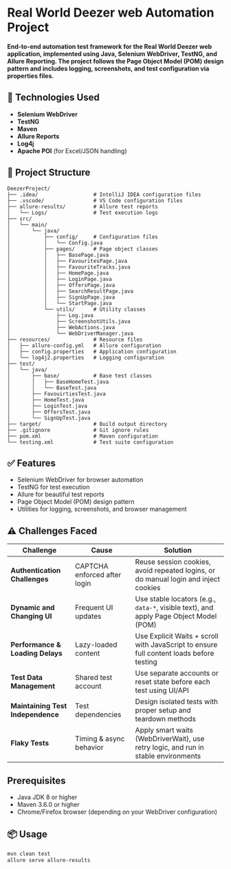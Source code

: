 # Real World Deezer web Automation Project
**End-to-end automation test framework for the Real World **Deezer web application**, implemented using **Java**, **Selenium WebDriver**, **TestNG**, and **Allure Reporting**. The project follows the **Page Object Model (POM)** design pattern and includes logging, screenshots, and test configuration via properties files.**  

 ## 🚀 Technologies Used
 
- **Selenium WebDriver**
- **TestNG**
- **Maven**
- **Allure Reports**
- **Log4j**
- **Apache POI** (for Excel/JSON handling)


## 📁 Project Structure

```
DeezerProject/
├── .idea/                  # IntelliJ IDEA configuration files
├── .vscode/                # VS Code configuration files
├── allure-results/         # Allure test reports
│   └── Logs/               # Test execution logs
├── src/
│   └── main/
│       └── java/
│           ├── config/     # Configuration files
│           │   └── Config.java
│           ├── pages/      # Page object classes
│           │   ├── BasePage.java
│           │   ├── FavouritesPage.java
│           │   ├── FavouriteTracks.java
│           │   ├── HomePage.java
│           │   ├── LoginPage.java
│           │   ├── OffersPage.java
│           │   ├── SearchResultPage.java
│           │   ├── SignUpPage.java
│           │   └── StartPage.java
│           └── utils/      # Utility classes
│               ├── Log.java
│               ├── ScreenshotUtils.java
│               ├── WebActions.java
│               └── WebDriverManager.java
├── resources/              # Resource files
│   ├── allure-config.yml   # Allure configuration
│   ├── config.properties   # Application configuration
│   └── log4j2.properties   # Logging configuration
├── test/
│   └── java/
│       ├── base/           # Base test classes
│       │   ├── BaseHomeTest.java
│       │   └── BaseTest.java
│       ├── FavouirtiesTest.java
│       ├── HomeTest.java
│       ├── LoginTest.java
│       ├── OffersTest.java
│       └── SignUpTest.java
├── target/                 # Build output directory
├── .gitignore              # Git ignore rules
├── pom.xml                 # Maven configuration
└── testing.xml             # Test suite configuration
```

## ✅ Features

- Selenium WebDriver for browser automation
- TestNG for test execution
- Allure for beautiful test reports
- Page Object Model (POM) design pattern
- Utilities for logging, screenshots, and browser management


## ⚠️ Challenges Faced

| **Challenge**                        | **Cause**                            | **Solution**                                                                                                                                                  
|--------------------------------------|--------------------------------------|------------------------------------------------------------------------|
| **Authentication Challenges**        | CAPTCHA enforced after login         | Reuse session cookies, avoid repeated logins, or do manual login and inject cookies     
| **Dynamic and Changing UI**          | Frequent UI updates                  | Use stable locators (e.g., `data-*`, visible text), and apply Page Object Model (POM)   
| **Performance & Loading Delays**     | Lazy-loaded content                  | Use Explicit Waits + scroll with JavaScript to ensure full content loads before testing  
| **Test Data Management**             | Shared test account                  | Use separate accounts or reset state before each test using UI/API                      
| **Maintaining Test Independence**    | Test dependencies                    | Design isolated tests with proper setup and teardown methods                            
| **Flaky Tests**                      | Timing & async behavior              | Apply smart waits (WebDriverWait), use retry logic, and run in stable environments      


## Prerequisites
- Java JDK 8 or higher
- Maven 3.6.0 or higher
- Chrome/Firefox browser (depending on your WebDriver configuration)


## 📦 Usage

```bash
mvn clean test
allure serve allure-results
